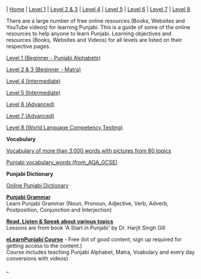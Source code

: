 | [Home](https://amardeep0.github.io/learnPunjabi/) | [Level 1](https://amardeep0.github.io/learnPunjabi/Level-1_Punjabi%20Alphabets/) | [Level 2 & 3](https://amardeep0.github.io/learnPunjabi/Level_2-3_Matra/) | [Level 4](https://amardeep0.github.io/learnPunjabi/Level-4_Intermediate/) | [Level 5](https://amardeep0.github.io/learnPunjabi/Level-5_intermediate/) | [Level 6](https://amardeep0.github.io/learnPunjabi/Level-6_Advanced/) | [Level 7](https://amardeep0.github.io/learnPunjabi/Level-7_Advanced/) | [Level 8](https://amardeep0.github.io/learnPunjabi/Level-8_WorldLanguageCompetencyTesting/)
 
There are a large number of free online resources (Books, Websites and YouTube videos) for learning Punjabi. This is a guide of some of the online resources to help anyone to learn Punjabi. Learning objectives and resources (Books, Websites and Videos) for all levels are listed on their respective pages.

[Level 1 (Beginner - Punjabi Alphabets)](https://amardeep0.github.io/learnPunjabi/Level-1_Punjabi%20Alphabets/)
 
[Level 2 & 3 (Beginner - Matra)](https://amardeep0.github.io/learnPunjabi/Level_2-3_Matra/)
 
[Level 4 (Intermediate)](https://amardeep0.github.io/learnPunjabi/Level-4_Intermediate/)
 
[Level 5 (Intermediate)](https://amardeep0.github.io/learnPunjabi/Level-5_intermediate/)
 
 [Level 6 (Advanced)](https://amardeep0.github.io/learnPunjabi/Level-6_Advanced/)
 
 [Level 7 (Advanced)](https://amardeep0.github.io/learnPunjabi/Level-7_Advanced/)
 
 [Level 8 (World Language Competency Testing)](https://amardeep0.github.io/learnPunjabi/Level-8_WorldLanguageCompetencyTesting/)
 
 
 **Vocabulary**
 
[Vocabulary of more than 3,000 words with pictures from 80 topics](http://www.learnpunjabi.org/vocabulary/vocabulary1.asp?id=23)
 
[Punjabi vocabulary_words (from_AQA_GCSE)](https://amardeep0.github.io/learnPunjabi/files/Panjabi_VocabularyList_From_AQA_GCSE.pdf)
 
**Punjabi Dictionary**

[Online Punjabi Dictionary](http://dic.learnpunjabi.org/default.aspx)

**[Punjabi Grammar](http://www.learnpunjabi.org/Noun.html)**  
  Learn Punjabi Grammar (Noun, Pronoun, Adjective, Verb, Adverb, Postposition, Conjunction and Interjection)  
  
**[Read, Listen & Speak about various topics](http://pt.learnpunjabi.org/contents.aspx)**  
  Lessons are from book 'A Start in Punjabi' by Dr. Harjit Singh Gill
  
  **[eLearnPunjabi Course](http://elearnpunjabi.com/default.aspx)** - Free (lot of good content, sign up required for getting access to the content.)  
  Course includes teaching Punjabi Alphabet, Matra, Voabulary and every day conversions with videos)
 







_
 
 


